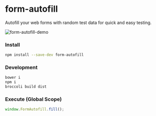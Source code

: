 form-autofill
=============

Autofill your web forms with random test data for quick and easy testing.

![form-autofill-demo](http://recordit.co/IQyjCsR7gh/gif)

### Install
```bash
npm install --save-dev form-autofill
```

### Development
```bash
bower i
npm i
broccoli build dist
```

### Execute (Global Scope)
```js
window.FormAutofill.fill();
```
